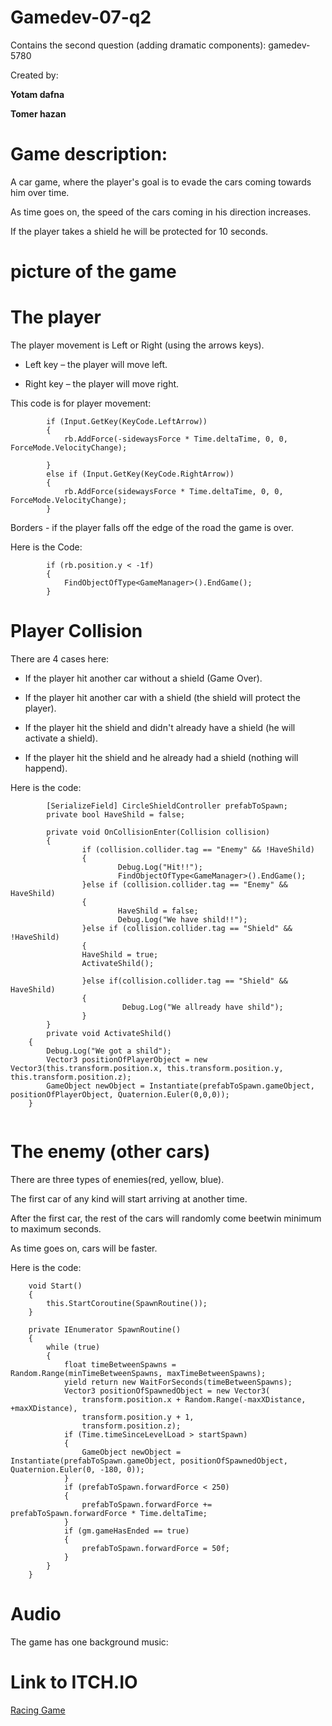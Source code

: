 # Gamedev-07-q2
Contains the second question (adding dramatic components): gamedev-5780

Created by:

**Yotam dafna**

**Tomer hazan**

# Game description: 
A car game, where the player's goal is to evade the cars coming towards him over time.

As time goes on, the speed of the cars coming in his direction increases.

If the player takes a shield he will be protected for 10 seconds.

# picture of the game 

# The player

The player movement is Left or Right (using the arrows keys).

* Left key – the player will move left. 

* Right key – the player will move right.

This code is for player movement:
```
        if (Input.GetKey(KeyCode.LeftArrow))
        {
            rb.AddForce(-sidewaysForce * Time.deltaTime, 0, 0, ForceMode.VelocityChange);

        }
        else if (Input.GetKey(KeyCode.RightArrow))
        {
            rb.AddForce(sidewaysForce * Time.deltaTime, 0, 0, ForceMode.VelocityChange);
        }
```
Borders - if the player falls off the edge of the road the game is over.

Here is the Code:
```
        if (rb.position.y < -1f)
        {
            FindObjectOfType<GameManager>().EndGame();
        }
```

# Player Collision
There are 4 cases here:

* If the player hit another car without a shield (Game Over).

* If the player hit another car with a shield (the shield will protect the player).

* If the player hit the shield and didn't already have a shield (he will activate a shield).

* If the player hit the shield and he already had a shield (nothing will happend).

Here is the code:
```
        [SerializeField] CircleShieldController prefabToSpawn;
        private bool HaveShild = false;
        
        private void OnCollisionEnter(Collision collision)
        {
                if (collision.collider.tag == "Enemy" && !HaveShild)
                {
                        Debug.Log("Hit!!");
                        FindObjectOfType<GameManager>().EndGame();
                }else if (collision.collider.tag == "Enemy" && HaveShild)
                {
                        HaveShild = false;
                        Debug.Log("We have shild!!");
                }else if (collision.collider.tag == "Shield" && !HaveShild)
                {
                HaveShild = true;
                ActivateShild();
            
                }else if(collision.collider.tag == "Shield" && HaveShild)
                {
                         Debug.Log("We allready have shild");
                }
        }
        private void ActivateShild()
    {
        Debug.Log("We got a shild");
        Vector3 positionOfPlayerObject = new Vector3(this.transform.position.x, this.transform.position.y, this.transform.position.z);
        GameObject newObject = Instantiate(prefabToSpawn.gameObject, positionOfPlayerObject, Quaternion.Euler(0,0,0));
    }
        
```

# The enemy (other cars)

There are three types of enemies(red, yellow, blue).

The first car of any kind will start arriving at another time.

After the first car, the rest of the cars will randomly come beetwin minimum to maximum seconds.

As time goes on, cars will be faster.

Here is the code:
```
    void Start()
    {
        this.StartCoroutine(SpawnRoutine());
    }

    private IEnumerator SpawnRoutine()
    {
        while (true)
        {
            float timeBetweenSpawns = Random.Range(minTimeBetweenSpawns, maxTimeBetweenSpawns);
            yield return new WaitForSeconds(timeBetweenSpawns);
            Vector3 positionOfSpawnedObject = new Vector3(
                transform.position.x + Random.Range(-maxXDistance, +maxXDistance),
                transform.position.y + 1,
                transform.position.z);
            if (Time.timeSinceLevelLoad > startSpawn)
            {
                GameObject newObject = Instantiate(prefabToSpawn.gameObject, positionOfSpawnedObject, Quaternion.Euler(0, -180, 0));
            }
            if (prefabToSpawn.forwardForce < 250)
            {
                prefabToSpawn.forwardForce += prefabToSpawn.forwardForce * Time.deltaTime;
            }
            if (gm.gameHasEnded == true)
            {
                prefabToSpawn.forwardForce = 50f;
            }
        }
    }
```
# Audio

The game has one background music:

# Link to ITCH.IO

[Racing Game](https://yotamd.itch.io/tetrisracing)
